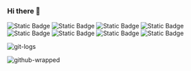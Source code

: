 ### Hi there 👋
![Static Badge](https://img.shields.io/badge/Spring-black?style=plastic&logo=Spring)
![Static Badge](https://img.shields.io/badge/Spring_Security-black?style=plastic&logo=Spring-Security)
![Static Badge](https://img.shields.io/badge/Django-blue?style=plastic&logo=Django)
![Static Badge](https://img.shields.io/badge/Nginx-yellow?style=plastic&logo=nginx)
![Static Badge](https://img.shields.io/badge/Python-green?style=plastic&logo=python)
![Static Badge](https://img.shields.io/badge/Java-red?style=plastic&logo=java)
![Static Badge](https://img.shields.io/badge/JWT-red?style=plastic&logo=json-web-tokens)
![Static Badge](https://img.shields.io/badge/AWS-purple?style=plastic&logo=amazon-aws)

![git-logs](https://api.githubtrends.io/user/svg/chimaek/langs?time_range=one_year&include_private=True&loc_metric=changed&theme=classic)

![github-wrapped](https://github.com/user-attachments/assets/9275ea07-6144-433b-aa78-ebac74c10f27)

<!--
**chimaek/chimaek** is a ✨ _special_ ✨ repository because its `README.md` (this file) appears on your GitHub profile.

Here are some ideas to get you started:

- 🔭 I’m currently working on ...
- 🌱 I’m currently learning ...
- 👯 I’m looking to collaborate on ...
- 🤔 I’m looking for help with ...
- 💬 Ask me about ...
- 📫 How to reach me: ...
- 😄 Pronouns: ...
- ⚡ Fun fact: ...
-->
